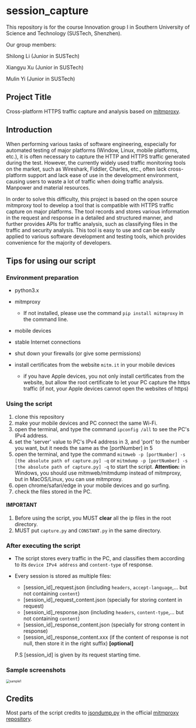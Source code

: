 # session_capture

This repository is for the course Innovation group I in Southern University of Science and Technology (SUSTech, Shenzhen).

Our group members:

Shilong Li (Junior in SUSTech)

Xiangyu Xu (Junior in SUSTech)

Mulin Yi (Junior in SUSTech)

## Project Title

Cross-platform HTTPS traffic capture and analysis based on [mitmproxy](https://github.com/mitmproxy/mitmproxy/).

## Introduction

When performing various tasks of software engineering, especially for automated testing of major platforms (Window, Linux, mobile platforms, etc.), it is often necessary to capture the HTTP and HTTPS traffic generated during the test.  However, the currently widely used traffic monitoring tools on the market, such as Wireshark, Fiddler, Charles, etc., often lack cross-platform support and lack ease of use in the development environment, causing users to waste a lot of traffic when doing traffic analysis.  Manpower and material resources.

In order to solve this difficulty, this project is based on the open source mitmproxy tool to develop a tool that is compatible with HTTPS traffic capture on major platforms. The tool records and stores various information in the request and response in a detailed and structured manner, and further provides APIs for traffic analysis, such as classifying files in the traffic and security analysis. This tool is easy to use and can be easily applied to various software development and testing tools, which provides convenience for the majority of developers.

## Tips for using our script

### Environment preparation

- python3.x

- mitmproxy
  - If not installed, please use the command `pip install mitmproxy` in the command line.

- mobile devices

- stable Internet connections

- shut down your firewalls (or give some permissions)
- install certificates from the website `mitm.it` in your mobile devices
  - if you have Apple devices, you not only install certificates from the website, but allow the root certificate to let your PC capture the https traffic (if not, your Apple devices cannot open the websites of https)

### Using the script

1. clone this repository
2. make your mobile devices and PC connect the same Wi-Fi.
3. open the terminal, and type the command `ipconfig /all` to see the PC's IPv4 address.
4. set the 'server' value to PC's IPv4 address in 3, and 'port' to the number you want, but it needs the same as the [portNumber] in 5
5. open the terminal, and type the command `mitmweb -p [portNumber] -s [the absolute path of capture.py] -q` or `mitmdump -p [portNumber] -s [the absolute path of capture.py] -q` to start the script. **Attention:** in Windows, you should use mitmweb/mitmdump instead of mitmproxy, but in MacOS/Linux, you can use mitmproxy.
6. open chrome/safari/edge in your mobile devices and go surfing.
7. check the files stored in the PC.

#### IMPORTANT

1. Before using the script, you MUST **clear** all the ip files in the root directory.
2. MUST put `capture.py` and `CONSTANT.py` in the same directory.



### After executing the script

- The script stores every traffic in the PC, and classifies them according to its `device IPv4 address` and `content-type` of response.

- Every session is stored as multiple files:
  - [session_id]_request.json (including `headers`, `accept-language`,... but not containing `content`)
  - [session_id]_request_content.json (specially for storing content in request)
  - [session_id]_response.json (including `headers`, `content-type`,... but not containing `content`)
  - [session_id]_response_content.json (specially for strong content in response)
  - [session_id]_response_content.xxx (if the content of response is not null, then store it in the right suffix) **[optional]**
  
  P.S [session_id] is given by its request starting time.

### Sample screenshots

<img src=".\img\img1.png" alt="sample1" style="zoom:60%;" />

## Credits

Most parts of the script credits to [jsondump.py](https://github.com/mitmproxy/mitmproxy/blob/master/examples/contrib/jsondump.py) in the official [mitmproxy repository](https://github.com/mitmproxy/mitmproxy/).
